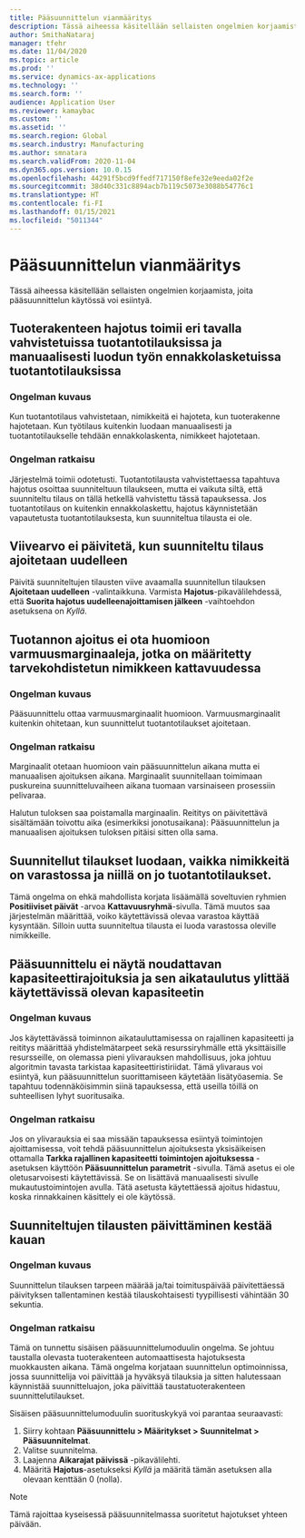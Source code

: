 ```yaml
---
title: Pääsuunnittelun vianmääritys
description: Tässä aiheessa käsitellään sellaisten ongelmien korjaamista, joita pääsuunnittelun käytössä voi esiintyä.
author: SmithaNataraj
manager: tfehr
ms.date: 11/04/2020
ms.topic: article
ms.prod: ''
ms.service: dynamics-ax-applications
ms.technology: ''
ms.search.form: ''
audience: Application User
ms.reviewer: kamaybac
ms.custom: ''
ms.assetid: ''
ms.search.region: Global
ms.search.industry: Manufacturing
ms.author: smnatara
ms.search.validFrom: 2020-11-04
ms.dyn365.ops.version: 10.0.15
ms.openlocfilehash: 44291f5bcd9ffedf717150f8efe32e9eeda02f2e
ms.sourcegitcommit: 38d40c331c8894acb7b119c5073e3088b54776c1
ms.translationtype: HT
ms.contentlocale: fi-FI
ms.lasthandoff: 01/15/2021
ms.locfileid: "5011344"
---
```

# <a name="troubleshoot-master-planning"></a>Pääsuunnittelun vianmääritys

Tässä aiheessa käsitellään sellaisten ongelmien korjaamista, joita pääsuunnittelun käytössä voi esiintyä.

## <a name="bill-of-materials-explosion-behaves-differently-for-firmed-production-orders-and-for-estimated-production-orders-for-manually-created-work"></a>Tuoterakenteen hajotus toimii eri tavalla vahvistetuissa tuotantotilauksissa ja manuaalisesti luodun työn ennakkolasketuissa tuotantotilauksissa

### <a name="issue-description"></a>Ongelman kuvaus

Kun tuotantotilaus vahvistetaan, nimikkeitä ei hajoteta, kun tuoterakenne hajotetaan. Kun työtilaus kuitenkin luodaan manuaalisesti ja tuotantotilaukselle tehdään ennakkolaskenta, nimikkeet hajotetaan.

### <a name="issue-resolution"></a>Ongelman ratkaisu

Järjestelmä toimii odotetusti. Tuotantotilausta vahvistettaessa tapahtuva hajotus osoittaa suunniteltuun tilaukseen, mutta ei vaikuta siltä, että suunniteltu tilaus on tällä hetkellä vahvistettu tässä tapauksessa. Jos tuotantotilaus on kuitenkin ennakkolaskettu, hajotus käynnistetään vapautetusta tuotantotilauksesta, kun suunniteltua tilausta ei ole.

## <a name="the-delay-value-isnt-updated-when-i-reschedule-a-planned-order"></a>Viivearvo ei päivitetä, kun suunniteltu tilaus ajoitetaan uudelleen

Päivitä suunniteltujen tilausten viive avaamalla suunnitellun tilauksen **Ajoitetaan uudelleen** -valintaikkuna. Varmista **Hajotus**-pikavälilehdessä, että **Suorita hajotus uudelleenajoittamisen jälkeen** -vaihtoehdon asetuksena on *Kyllä*.

## <a name="production-scheduling-doesnt-consider-the-safety-margins-that-are-set-on-the-item-coverage-for-pegged-supply"></a>Tuotannon ajoitus ei ota huomioon varmuusmarginaaleja, jotka on määritetty tarvekohdistetun nimikkeen kattavuudessa

### <a name="issue-description"></a>Ongelman kuvaus

Pääsuunnittelu ottaa varmuusmarginaalit huomioon. Varmuusmarginaalit kuitenkin ohitetaan, kun suunnittelut tuotantotilaukset ajoitetaan.

### <a name="issue-resolution"></a>Ongelman ratkaisu

Marginaalit otetaan huomioon vain pääsuunnittelun aikana mutta ei manuaalisen ajoituksen aikana. Marginaalit suunnitellaan toimimaan puskureina suunnitteluvaiheen aikana tuomaan varsinaiseen prosessiin pelivaraa.

Halutun tuloksen saa poistamalla marginaalin. Reititys on päivitettävä sisältämään toivottu aika (esimerkiksi jonotusaikana): Pääsuunnittelun ja manuaalisen ajoituksen tuloksen pitäisi sitten olla sama.

## <a name="planned-orders-are-generated-even-though-we-have-items-in-stock-and-production-orders-already-exist-for-them"></a>Suunnitellut tilaukset luodaan, vaikka nimikkeitä on varastossa ja niillä on jo tuotantotilaukset.

Tämä ongelma on ehkä mahdollista korjata lisäämällä soveltuvien ryhmien **Positiiviset päivät** -arvoa **Kattavuusryhmä**-sivulla. Tämä muutos saa järjestelmän määrittää, voiko käytettävissä olevaa varastoa käyttää kysyntään. Silloin uutta suunniteltua tilausta ei luoda varastossa oleville nimikkeille.

## <a name="master-planning-doesnt-seem-to-respect-capacity-limitations-and-is-scheduling-more-than-the-available-capacity"></a>Pääsuunnittelu ei näytä noudattavan kapasiteettirajoituksia ja sen aikataulutus ylittää käytettävissä olevan kapasiteetin

### <a name="issue-description"></a>Ongelman kuvaus

Jos käytettävässä toiminnon aikatauluttamisessa on rajallinen kapasiteetti ja reititys määrittää yhdistelmätarpeet sekä resurssiryhmälle että yksittäisille resursseille, on olemassa pieni ylivarauksen mahdollisuus, joka johtuu algoritmin tavasta tarkistaa kapasiteettiristiriidat. Tämä ylivaraus voi esiintyä, kun pääsuunnittelun suorittamiseen käytetään lisätyöasemia. Se tapahtuu todennäköisimmin siinä tapauksessa, että useilla töillä on suhteellisen lyhyt suoritusaika.

### <a name="issue-resolution"></a>Ongelman ratkaisu

Jos on ylivarauksia ei saa missään tapauksessa esiintyä toimintojen ajoittamisessa, voit tehdä pääsuunnittelun ajoituksesta yksisäikeisen ottamalla **Tarkka rajallinen kapasiteetti toimintojen ajoituksessa** -asetuksen käyttöön **Pääsuunnittelun parametrit** -sivulla. Tämä asetus ei ole oletusarvoisesti käytettävissä. Se on lisättävä manuaalisesti sivulle mukautustoimintojen avulla. Tätä asetusta käytettäessä ajoitus hidastuu, koska rinnakkainen käsittely ei ole käytössä.

## <a name="planned-orders-take-a-long-time-to-update"></a>Suunniteltujen tilausten päivittäminen kestää kauan

### <a name="issue-description"></a>Ongelman kuvaus

Suunnittelun tilauksen tarpeen määrää ja/tai toimituspäivää päivitettäessä päivityksen tallentaminen kestää tilauskohtaisesti tyypillisesti vähintään 30 sekuntia.

### <a name="issue-resolution"></a>Ongelman ratkaisu

Tämä on tunnettu sisäisen pääsuunnittelumoduulin ongelma. Se johtuu taustalla olevasta tuoterakenteen automaattisesta hajotuksesta muokkausten aikana. Tämä ongelma korjataan suunnittelun optimoinnissa, jossa suunnittelija voi päivittää ja hyväksyä tilauksia ja sitten halutessaan käynnistää suunnitteluajon, joka päivittää taustatuoterakenteen suunnittelutilaukset.

Sisäisen pääsuunnittelumoduulin suorituskykyä voi parantaa seuraavasti:

1. Siirry kohtaan **Pääsuunnittelu \> Määritykset \> Suunnitelmat \> Pääsuunnitelmat**.
1. Valitse suunnitelma.
1. Laajenna **Aikarajat päivissä** -pikavälilehti.
1. Määritä **Hajotus**-asetukseksi *Kyllä* ja määritä tämän asetuksen alla olevaan kenttään 0 (nolla).

> [!NOTE]
> Tämä rajoittaa kyseisessä pääsuunnitelmassa suoritetut hajotukset yhteen päivään.
